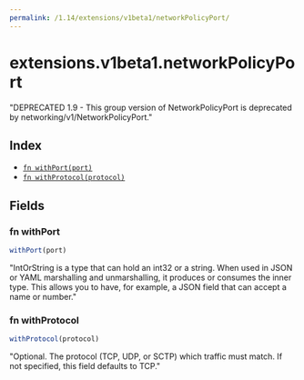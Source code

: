 ```yaml
---
permalink: /1.14/extensions/v1beta1/networkPolicyPort/
---
```


# extensions.v1beta1.networkPolicyPort

"DEPRECATED 1.9 - This group version of NetworkPolicyPort is deprecated by networking/v1/NetworkPolicyPort."

## Index

* [`fn withPort(port)`](#fn-withport)
* [`fn withProtocol(protocol)`](#fn-withprotocol)

## Fields

### fn withPort

```ts
withPort(port)
```

"IntOrString is a type that can hold an int32 or a string.  When used in JSON or YAML marshalling and unmarshalling, it produces or consumes the inner type.  This allows you to have, for example, a JSON field that can accept a name or number."

### fn withProtocol

```ts
withProtocol(protocol)
```

"Optional.  The protocol (TCP, UDP, or SCTP) which traffic must match. If not specified, this field defaults to TCP."